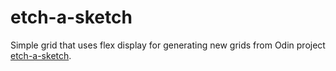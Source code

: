 # etch-a-sketch

Simple grid that uses flex display for generating new grids from Odin project [etch-a-sketch](https://www.theodinproject.com/lessons/foundations-etch-a-sketch).